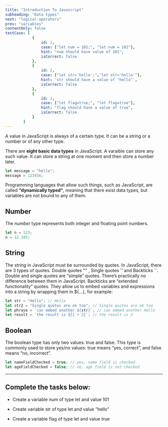 ```yaml
---
title: "Introduction To Javascript"
subheading: "Data types"
next: "logical-operators"
prev: "variables"
contentOnly: false
testCase: [
			{
				id: 1,
				case: ["let num = 101;", "let num = 101"],
				hint: "num should have value of 101",
				isCorrect: false
			},
			{
				id: 2,
				case: ["let str='hello';","let str='hello'"],
				hint: 'str should have a value of "hello"',
				isCorrect: false
			},
			{
				id: 3,
				case: ["let flag=true;", "let flag=true"],
				hint: "flag should have a value of true",
				isCorrect: false
			}
		]
---
```


A value in JavaScript is always of a certain type. It can be a string or a number or of any other type.

There are **eight basic data types** in JavaScript. A varaible can store any such value. It can store a string at one moment and then store a number later.

```javascript
let message = "hello";
message = 123456;
```

Programming languages that allow such things, such as JavaScript, are called **“dynamically typed”**, meaning that there exist data types, but variables are not bound to any of them.

## Number

The _number_ type represents both integer and floating point numbers.

```javascript
let n = 123;
n = 12.345;
```

## String

The _string_ in JavaScript must be surrounded by quotes. In JavaScript, there are 3 types of quotes. Double quotes "" , Single quotes '' and Backticks ``. Double and single quotes are “simple” quotes. There’s practically no difference between them in JavaScript. Backticks are “extended functionality” quotes. They allow us to embed variables and expressions into a string by wrapping them in ${…}, for example:

```javascript
let str = "Hello"; // Hello
let str2 = "Single quotes are ok too"; // Single quotes are ok too
let phrase = `can embed another ${str}`; // can embed another Hello
let result = `the result is ${1 + 2}`; // the result is 3
```

## Boolean

The boolean type has only two values: true and false. This type is commonly used to store yes/no values: true means “yes, correct”, and false means “no, incorrect”.

```javascript
let nameFieldChecked = true; // yes, name field is checked
let ageFieldChecked = false; // no, age field is not checked
```

---

## Complete the tasks below:

- Create a variable num of type let and value 101

- Create variable str of type let and value "hello"

- Create a variable flag of type let and value true

